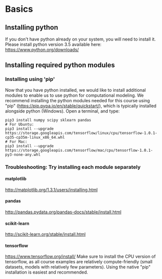 # Basics
## Installing python 
If you don't have python already on your system, you will need to install it. Please install python version 3.5 available here: https://www.python.org/downloads/
## Installing required python modules
### Installing using 'pip'
Now that you have python installed, we would like to install additional modules to enable us to use python for computational modeling. 
We recommend installing the python modules needed for this course using "pip" (https://pip.pypa.io/en/stable/quickstart/), which is typically installed alongside python (Windows). Open a terminal, and type: 
```
pip3 install numpy scipy sklearn pandas
# For Ubuntu:
pip3 install --upgrade https://storage.googleapis.com/tensorflow/linux/cpu/tensorflow-1.0.1-cp35-cp35m-linux_x86_64.whl
# For Mac:
pip3 install --upgrade https://storage.googleapis.com/tensorflow/mac/cpu/tensorflow-1.0.1-py3-none-any.whl
```
### Troubleshooting: Try installing each module separately
#### matplotlib
 http://matplotlib.org/1.3.1/users/installing.html
#### pandas
http://pandas.pydata.org/pandas-docs/stable/install.html
#### scikit-learn
http://scikit-learn.org/stable/install.html
#### tensorflow
https://www.tensorflow.org/install/ 
Make sure to install the CPU version of tensorflow, as all course examples are relatively compute-friendly (small datasets, models with relatively few parameters). Using the native "pip" installation is easiest and recommended. 
